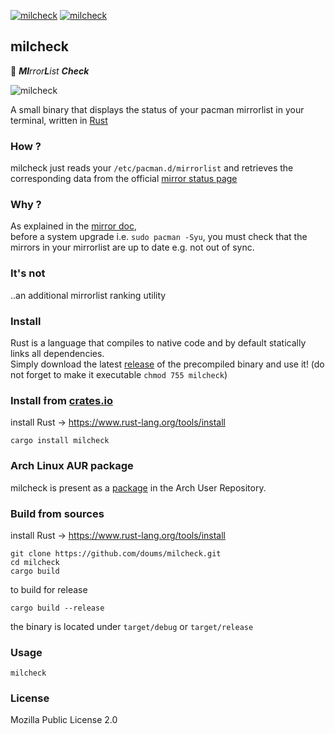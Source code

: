 [![milcheck](https://img.shields.io/github/workflow/status/doums/milcheck/Rust?color=0D0D0D&logoColor=BFBFBF&labelColor=404040&logo=github&style=for-the-badge)](https://github.com/doums/milcheck/actions?query=workflow%3ARust)
[![milcheck](https://img.shields.io/aur/version/milcheck-bin?color=0D0D0D&logoColor=BFBFBF&labelColor=404040&logo=arch-linux&style=for-the-badge)](https://aur.archlinux.org/packages/milcheck-bin/)

## milcheck

:tea: _**MI**rror**L**ist **Check**_

![milcheck](https://image.petitmur.beer/milcheck.png)

A small binary that displays the status of your pacman mirrorlist in your terminal, written in [Rust](https://www.rust-lang.org/)

### How ?

milcheck just reads your `/etc/pacman.d/mirrorlist` and retrieves the corresponding data from the official [mirror status page](https://www.archlinux.org/mirrors/status/)

### Why ?

As explained in the [mirror doc](https://wiki.archlinux.org/index.php/Mirrors),\
before a system upgrade i.e. `sudo pacman -Syu`, you must check that the mirrors in your mirrorlist are up to date e.g. not out of sync.

### It's not

..an additional mirrorlist ranking utility

### Install

Rust is a language that compiles to native code and by default statically links all dependencies.\
Simply download the latest [release](https://github.com/doums/milcheck/releases) of the precompiled binary and use it!
(do not forget to make it executable `chmod 755 milcheck`)

### Install from [crates.io](https://crates.io/crates/milcheck)

install Rust -> https://www.rust-lang.org/tools/install
```
cargo install milcheck
```

### Arch Linux AUR package

milcheck is present as a [package](https://aur.archlinux.org/packages/milcheck-bin) in the Arch User Repository.

### Build from sources

install Rust -> https://www.rust-lang.org/tools/install
```
git clone https://github.com/doums/milcheck.git
cd milcheck
cargo build
```
to build for release
```
cargo build --release
```
the binary is located under `target/debug` or `target/release`

### Usage

```
milcheck
```

### License
Mozilla Public License 2.0
